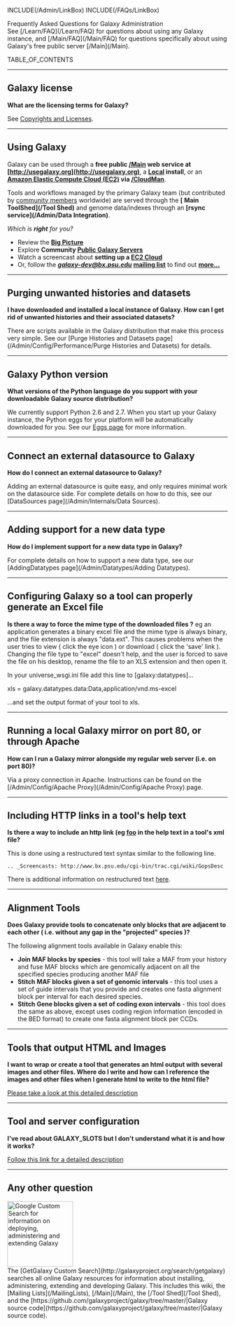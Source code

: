 INCLUDE(/Admin/LinkBox) 
INCLUDE(/FAQs/LinkBox)

<div class="title">Frequently Asked Questions for Galaxy Administration</div>
See [/Learn/FAQ](/Learn/FAQ) for questions about using any Galaxy instance, and [/Main/FAQ](/Main/FAQ) for questions specifically about using Galaxy's free public server [/Main](/Main).

TABLE_OF_CONTENTS

----

## Galaxy license
**What are the licensing terms for Galaxy?**

See [Copyrights and Licenses](/Admin/License).

----

## Using Galaxy
Galaxy can be used through a **free public [/Main](/Main) web service at [http://usegalaxy.org](http://usegalaxy.org)**, a **[Local](/Admin/GetGalaxy) install**, or an **[Amazon Elastic Compute Cloud (EC2)](http://aws.amazon.com/ec2/) via [/CloudMan](/CloudMan)**. 

Tools and workflows managed by the primary Galaxy team (but contributed by [community members](/Community) worldwide) are served through the **[ Main ToolShed](/Tool Shed)** and genome data/indexes through an **[rsync service](/Admin/Data Integration)**.  

*Which is **right** for you?*
* Review the **[Big Picture](/BigPicture/Choices)**
* Explore **Community [Public Galaxy Servers](/PublicGalaxyServers)**
* Watch a screencast about **setting up a [EC2 Cloud](http://screencast.g2.bx.psu.edu//cloud/)**
* Or, follow the ***galaxy-dev@bx.psu.edu* [mailing list](/MailingLists)** to find out **[more...](http://galaxyproject.org)**

----

## Purging unwanted histories and datasets
**I have downloaded and installed a local instance of Galaxy.  How can I get rid of unwanted histories and their associated datasets?**

There are scripts available in the Galaxy distribution that make this process very simple.  See our [Purge Histories and Datasets page](/Admin/Config/Performance/Purge Histories and Datasets) for details.

----

## Galaxy Python version
**What versions of the Python language do you support with your downloadable Galaxy source distribution?**

We currently support Python 2.6 and 2.7.  When you start up your Galaxy instance, the Python eggs for your platform will be automatically downloaded for you.  See our [Eggs page](/Admin/Config/Eggs) for more information.

----

## Connect an external datasource to Galaxy
**How do I connect an external datasource to Galaxy?**

Adding an external datasource is quite easy, and only requires minimal work on the datasource side.  For complete details on how to do this, see our [DataSources page](/Admin/Internals/Data Sources).

----

## Adding support for a new data type
**How do I implement support for a new data type in Galaxy?**

For complete details on how to support a new data type, see our [AddingDatatypes page](/Admin/Datatypes/Adding Datatypes).

----

## Configuring Galaxy so a tool can properly generate an Excel file
**Is there a way to force the mime type of the downloaded files ?** eg an application generates a binary excel file and the mime type is always binary, and the file extension is always "data.ext".  This causes problems when the user tries to view ( click the eye icon ) or download ( click the 'save' link ).  Changing the file type to "excel" doesn't help, and the user is forced to save the file on his desktop, rename the file to an XLS extension and then open it. 

In your universe_wsgi.ini file add this line to [galaxy:datatypes]...

xls = galaxy.datatypes.data:Data,application/vnd.ms-excel

...and set the output format of your tool to xls.

----

## Running a local Galaxy mirror on port 80, or through Apache
**How can I run a Galaxy mirror alongside my regular web server (i.e. on port 80)?**

Via a proxy connection in Apache.  Instructions can be found on the [/Admin/Config/Apache Proxy](/Admin/Config/Apache Proxy) page.

----

## Including HTTP links in a tool's help text
**Is there a way to include an http link (eg <a href='foo'>foo</a> in the help text in a tool's xml file?**

This is done using a restructured text syntax similar to the following line.

 `.. _Screencasts: http://www.bx.psu.edu/cgi-bin/trac.cgi/wiki/GopsDesc`

There is additional information on restructured text [here](http://docutils.sourceforge.net/docs/user/rst/quickref.html).

----

## Alignment Tools
**Does Galaxy provide tools to concatenate only blocks that are adjacent to each other ( i.e. without any gap in the "projected" species )?**

The following alignment tools available in Galaxy enable this:

* **Join MAF blocks by species** - this tool will take a MAF from your history and fuse MAF blocks which are genomically adjacent on all the specified species producing another MAF file
* **Stitch MAF blocks given a set of genomic intervals** - this tool uses a set of guide intervals that you provide and creates one fasta alignment block per interval for each desired species.
* **Stitch Gene blocks given a set of coding exon intervals** - this tool does the same as above, except uses coding region information (encoded in the BED format) to create one fasta alignment block per CCDs.

----

## Tools that output HTML and Images
**I want to wrap or create a tool that generates an html output with several images and other files.  Where do I write and how can I reference the images and other files when I generate html to write to the html file?**

[Please take a look at this detailed description](http://wiki.galaxyproject.org/Admin/Tools/Multiple%20Output%20Files#Single_history_output_Html_file_with_links_to_any_number_of_output_files_and_images)

----

## Tool and server configuration
**I've read about GALAXY_SLOTS but I don't understand what it is and how it works?**

[Follow this link for a detailed description](/Admin/Config/GALAXY_SLOTS)

----

## Any other question

<div class='left'><a href='http://galaxyproject.org/search/getgalaxy'><img src='/Images/Logos/GetGalaxySearch.png' alt='Google Custom Search for information on deploying, administering and extending Galaxy' width="150" /></a></div>
The [GetGalaxy Custom Search](http://galaxyproject.org/search/getgalaxy) searches all online Galaxy resources for information about installing, administering, extending and developing Galaxy.  This includes this wiki, the [Mailing Lists](/MailingLists), [/Main](/Main), the [/Tool Shed](/Tool Shed), and the [https://github.com/galaxyproject/galaxy/tree/master/|Galaxy source code](https://github.com/galaxyproject/galaxy/tree/master/|Galaxy source code).
